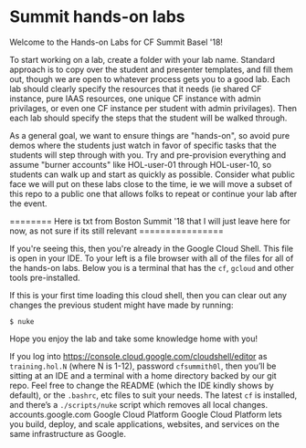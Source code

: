 # Summit hands-on labs

Welcome to the Hands-on Labs for CF Summit Basel '18!

To start working on a lab, create a folder with your lab name.  Standard approach is to copy over the student and presenter templates, and fill them out, though we are open to whatever process gets you to a good lab.  Each lab should clearly specify the resources that it needs (ie shared CF instance, pure IAAS resources, one unique CF instance with admin privilages, or even one CF instance per student with admin privilages).  Then each lab should specify the steps that the student will be walked through.

As a general goal, we want to ensure things are "hands-on", so avoid pure demos where the students just watch in favor of specific tasks that the students will step through with you.  Try and pre-provision everything and assume "burner accounts" like HOL-user-01 through HOL-user-10, so students can walk up and start as quickly as possible.  Consider what public face we will put on these labs close to the time, ie we will move a subset of this repo to a public one that allows folks to repeat or continue your lab after the event.  


========  Here is txt from Boston Summit '18 that I will just leave here for now, as not sure if its still relevant ================

If you're seeing this, then you're already in the Google Cloud Shell.  This file is open in your IDE.  To your left is a file browser with all of the files for all of the hands-on labs.  Below you is a terminal that has the `cf`, `gcloud` and other tools pre-installed.

If this is your first time loading this cloud shell, then you can clear out any changes the previous student might have made by running:

```
$ nuke
```

Hope you enjoy the lab and take some knowledge home with you!


If you log into https://console.cloud.google.com/cloudshell/editor
as `training.hol.N` (where N is 1-12), password `cfsummith0l`, then
you’ll be sitting at an IDE and a terminal with a home directory 
backed by our git repo.  Feel free to change the README (which the IDE 
kindly shows by default), or the `.bashrc`, etc files to suit your needs.
The latest `cf` is installed, and there’s a `./scripts/nuke` script 
which removes all local changes.
accounts.google.com
Google Cloud Platform
Google Cloud Platform lets you build, deploy, and scale applications,
websites, and services on the same infrastructure as Google.
